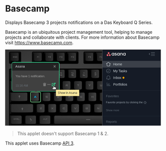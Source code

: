 # Basecamp

Displays Basecamp 3 projects notifications on a Das Keyboard Q Series.

Basecamp is an ubiquitous project management tool, helping to manage
projects and collaborate with clients.
For more information about Basecamp visit <https://www.basecamp.com>.

![Basecamp applet on a Das Keyboard Q](assets/image.png "Das Keyboard Basecamp applet")

> This applet doesn't support Basecamp 1 & 2.

This applet uses Basecamp [API 3](https://github.com/basecamp/bc3-api).